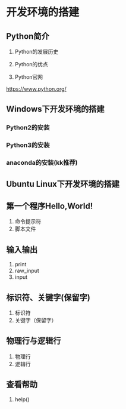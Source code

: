 # 开发环境的搭建

## Python简介
1. Python的发展历史
2. Python的优点

3. Python官网

https://www.python.org/

## Windows下开发环境的搭建
### Python2的安装
### Python3的安装
### anaconda的安装(kk推荐)

## Ubuntu Linux下开发环境的搭建


## 第一个程序Hello,World!
1. 命令提示符
2. 脚本文件

## 输入输出
1. print
2. raw_input
3. input 

## 标识符、关键字(保留字)
1. 标识符
2. 关键字（保留字）

## 物理行与逻辑行
1. 物理行
2. 逻辑行

## 查看帮助
1. help()
